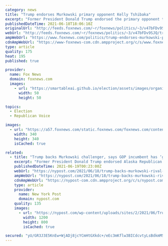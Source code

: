 ```yaml
---
category: news
title: "Trump endorses Murkowski primary opponent Kelly Tshibaka"
excerpt: "Former President Donald Trump endorsed the primary opponent to Sen. Lisa Murkowski on Friday, declaring his support for Kelly Tshibaka Alaska's former commissioner of administration."
publishedDateTime: 2021-06-18T18:06:10Z
originalUrl: "http://feeds.foxnews.com/~r/foxnews/politics/~3/v47bFDv9SJQ/trump-endorses-murkowski-primary-opponent-kelly-tshibaka"
webUrl: "http://feeds.foxnews.com/~r/foxnews/politics/~3/v47bFDv9SJQ/trump-endorses-murkowski-primary-opponent-kelly-tshibaka"
ampWebUrl: "https://www.foxnews.com/politics/trump-endorses-murkowski-primary-opponent-kelly-tshibaka.amp"
cdnAmpWebUrl: "https://www-foxnews-com.cdn.ampproject.org/c/s/www.foxnews.com/politics/trump-endorses-murkowski-primary-opponent-kelly-tshibaka.amp"
type: article
quality: 175
heat: 195
published: true

provider:
  name: Fox News
  domain: foxnews.com
  images:
    - url: "https://smartableai.github.io/election/assets/images/organizations/foxnews.com-50x50.jpg"
      width: 50
      height: 50

topics:
  - Election
  - Republican Voice

images:
  - url: "https://a57.foxnews.com/static.foxnews.com/foxnews.com/content/uploads/2020/01/340/340/Screen-Shot-2020-01-15-at-11.36.03-AM.png?ve=1&tl=1"
    width: 340
    height: 340
    isCached: true

related:
  - title: "Trump backs Murkowski challenger, says GOP incumbent has ‘got to go’"
    excerpt: "Former President Donald Trump endorsed Alaska Republican Senate candidate Kelly Tshibaka Friday, saying the GOP incumbent Lisa Murkowski “has got to go!”"
    publishedDateTime: 2021-06-19T00:23:00Z
    webUrl: "https://nypost.com/2021/06/18/trump-backs-murkowski-rival-says-gop-incumbent-has-got-to-go/"
    ampWebUrl: "https://nypost.com/2021/06/18/trump-backs-murkowski-rival-says-gop-incumbent-has-got-to-go/amp/"
    cdnAmpWebUrl: "https://nypost-com.cdn.ampproject.org/c/s/nypost.com/2021/06/18/trump-backs-murkowski-rival-says-gop-incumbent-has-got-to-go/amp/"
    type: article
    provider:
      name: New York Post
      domain: nypost.com
    quality: 135
    images:
      - url: "https://nypost.com/wp-content/uploads/sites/2/2021/06/Trump-Tshibaka-split-comp.jpg?quality=90&strip=all&w=1200"
        width: 1200
        height: 800
        isCached: true

secured: "yU/GR3J3E5KnEw+WjADj8jcYCmHtGXkdc+/eEc3mKflw3BICdcvtyLsBdkmMSUpip1pGnsaJ/luGJlDyNiXxdrg9TsG8B4BgmJOwH1YSTVFZGSdUb6am8XjewmpugNRJkHLE+KRZb4klGn8p9Fy2kzo7E/5YvGaiBjb5rCPF1Ag+VPkSWPiflDddTL46XzY103HvTi9RXKXHGfnLVe4HB3w7IcCyMRoVIEvmUJZd4UN1gmRsRWWAeeZ7qt2ku2uhiqa7qvAtocgu2aDPJSZ79X549eDA4gvFHCgc9gCx1EfpXsHanTXCVyj6dYjCTPw4GIunermpV87hUO0IjwxrCvYn5us2EjLZOdjjlMgs9Ow=;5szALerJyAXDw0JTJi1ZmA=="
---
```


